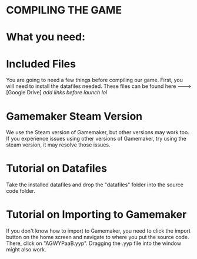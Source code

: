 # COMPILING THE GAME

# What you need:

# Included Files
You are going to need a few things before compiling our game. First, you will need to install the datafiles needed. These files can be found here ---> [Google Drive] *add links before launch lol*

# Gamemaker Steam Version
We use the Steam version of Gamemaker, but other versions may work too. If you experience issues using other versions of Gamemaker, try using the steam version, it may resolve those issues.

# Tutorial on Datafiles

Take the installed datafiles and drop the "datafiles" folder into the source code folder.

# Tutorial on Importing to Gamemaker

If you don't know how to import to Gamemaker, you need to click the import button on the home screen and navigate to where you put the source code. There, click on "AGWYPaaB.yyp". Dragging the .yyp file into the window might also work.